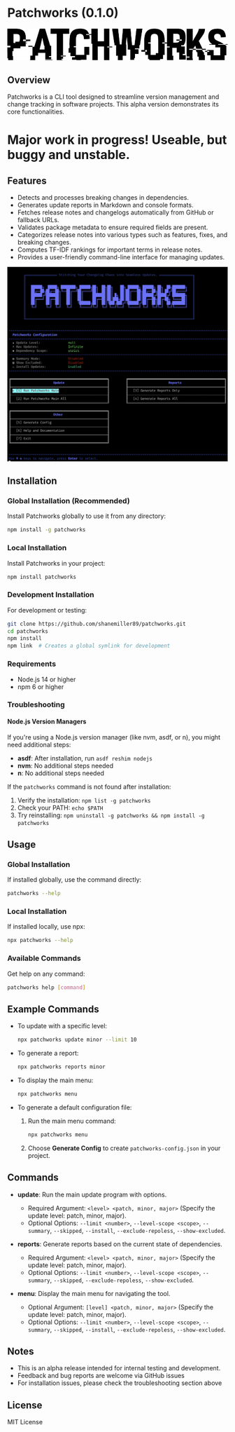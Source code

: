# Patchworks (0.1.0)

![Patchworks Logo](https://github.com/shanemiller89/patchworks/blob/main/assets/patchworks_title.png)

## Overview
Patchworks is a CLI tool designed to streamline version management and change tracking in software projects. This alpha version demonstrates its core functionalities.

# Major work in progress! Useable, but buggy and unstable.

## Features

- Detects and processes breaking changes in dependencies.
- Generates update reports in Markdown and console formats.
- Fetches release notes and changelogs automatically from GitHub or fallback URLs.
- Validates package metadata to ensure required fields are present.
- Categorizes release notes into various types such as features, fixes, and breaking changes.
- Computes TF-IDF rankings for important terms in release notes.
- Provides a user-friendly command-line interface for managing updates.

![Patchworks Menu](https://github.com/shanemiller89/patchworks/blob/main/assets/patchworks_menu.png)

## Installation

### Global Installation (Recommended)
Install Patchworks globally to use it from any directory:
```bash
npm install -g patchworks
```

### Local Installation
Install Patchworks in your project:
```bash
npm install patchworks
```

### Development Installation
For development or testing:
```bash
git clone https://github.com/shanemiller89/patchworks.git
cd patchworks
npm install
npm link  # Creates a global symlink for development
```

### Requirements
- Node.js 14 or higher
- npm 6 or higher

### Troubleshooting

#### Node.js Version Managers
If you're using a Node.js version manager (like nvm, asdf, or n), you might need additional steps:

- **asdf**: After installation, run `asdf reshim nodejs`
- **nvm**: No additional steps needed
- **n**: No additional steps needed

If the `patchworks` command is not found after installation:
1. Verify the installation: `npm list -g patchworks`
2. Check your PATH: `echo $PATH`
3. Try reinstalling: `npm uninstall -g patchworks && npm install -g patchworks`

## Usage

### Global Installation
If installed globally, use the command directly:
```bash
patchworks --help
```

### Local Installation
If installed locally, use npx:
```bash
npx patchworks --help
```

### Available Commands
Get help on any command:
```bash
patchworks help [command]
```

## Example Commands

- To update with a specific level:
  ```bash
  npx patchworks update minor --limit 10
  ```

- To generate a report:
  ```bash
  npx patchworks reports minor
  ```

- To display the main menu:
  ```bash
  npx patchworks menu
  ```
- To generate a default configuration file:
  1. Run the main menu command:
     ```bash
     npx patchworks menu
     ```
  2. Choose **Generate Config** to create `patchworks-config.json` in your project.

## Commands

- **update**: Run the main update program with options.
  - Required Argument: `<level> <patch, minor, major>` (Specify the update level: patch, minor, major).
  - Optional Options: `--limit <number>`, `--level-scope <scope>`, `--summary`, `--skipped`, `--install`, `--exclude-repoless`, `--show-excluded`.

- **reports**: Generate reports based on the current state of dependencies.
  - Required Argument: `<level> <patch, minor, major>` (Specify the update level: patch, minor, major).
  - Optional Options: `--limit <number>`, `--level-scope <scope>`, `--summary`, `--skipped`, `--exclude-repoless`, `--show-excluded`.

- **menu**: Display the main menu for navigating the tool.
  - Optional Argument: `[level] <patch, minor, major>` (Specify the update level: patch, minor, major).
  - Optional Options: `--limit <number>`, `--level-scope <scope>`, `--summary`, `--skipped`, `--install`, `--exclude-repoless`, `--show-excluded`.

## Notes
- This is an alpha release intended for internal testing and development.
- Feedback and bug reports are welcome via GitHub issues
- For installation issues, please check the troubleshooting section above

## License
MIT License

